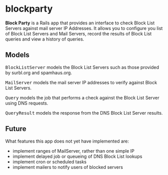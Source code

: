 blockparty
==========

**Block Party** is a Rails app that provides an interface to check Block List Servers against mail server IP Addresses. It allows you to configure you list of Block List Servers and Mail Servers, record the results of Block List queries and view a history of queries.

Models
------

<tt>BlockListServer</tt> models the Block List Servers such as those provided by surbl.org and spamhaus.org.

<tt>MailServer</tt> models the mail server IP addresses to verify against Block List Servers.

<tt>Query</tt> models the job that performs a check against the Block List Server using DNS requests.

<tt>QueryResult</tt> models the response from the DNS Block List Server results.

Future
------

What features this app does not yet have implemented are:
* implement ranges of MailServer, rather than one simple IP
* implement delayed job or queueing of DNS Block List lookups 
* implement cron or scheduled tasks
* implement mailers to notify users of blocked servers 